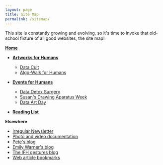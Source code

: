 ```yaml
---
layout: page
title: Site Map
permalink: /sitemap/
---
```


This site is constantly growing and evolving, so it's time to invoke that old-school fixture of all good websites, the site map! 

**[Home](http://instructionsforhumans.com/)**

- **[Artworks for Humans](http://instructionsforhumans.com/works/)**
	- [Data Cult](http://instructionsforhumans.com/datacult/)
	- [Algo-Walk for Humans](http://instructionsforhumans.com/algowalk/)

- **[Events for Humans](http://instructionsforhumans.com/events/)**
	- [Data Detox Surgery](http://instructionsforhumans.com/datadetox)
	- [Susan's Drawing Aparatus Week](http://instructionsforhumans.com/kruse/)
	- [Data Art Day](http://instructionsforhumans.com/dataartday/)
- **[Reading List](http://instructionsforhumans.com/references/)**

**Elsewhere**

- [Irregular Newsletter](http://tinyletter.com/peteashton/archive)
- [Photo and video documentation](https://www.dropbox.com/sh/vcfeb5lrmk1qq8b/AADeQ77eDGeF3aayP3SZsmMQa?dl=0)
- [Pete's blog](http://blog.peteashton.com/)
- [Emily Warner's blog](https://ifhekw.tumblr.com)
- [The IFH gestures blog](https://instructionsforhumans.tumblr.com)
- [Web article bookmarks](https://pinboard.in/u:peteashton/t:ifh/)



